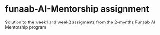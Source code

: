 # funaab-AI-Mentorship assignment


Solution to the week1 and week2 assigments from the 2-months Funaab AI Mentorship program
